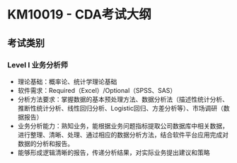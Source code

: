 # KM10019 - CDA考试大纲

## 考试类别

### Level I 业务分析师

* 理论基础：概率论、统计学理论基础
* 软件需求：Required（Excel）/Optional（SPSS、SAS）
* 分析方法要求：掌握数据的基本预处理方法、数据分析法（描述性统计分析、推断性统计分析、线性回归分析、Logistic回归、方差分析等）、市场调研（数据报告）
* 业务分析能力：熟知业务，能根据业务问题指标提取公司数据库中相关数据，进行整理、清晰、处理、通过相应的数据分析方法，结合软件平台应用完成对数据的分析和报告。
* 能够形成逻辑清晰的报告，传递分析结果，对实际业务提出建议和策略



